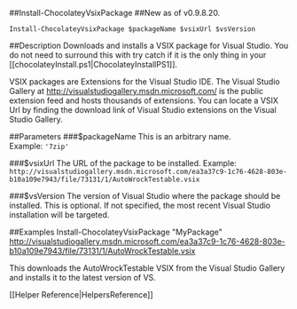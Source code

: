 ##Install-ChocolateyVsixPackage
##New as of v0.9.8.20.
  
`Install-ChocolateyVsixPackage $packageName $vsixUrl $vsVersion`  
  
##Description
Downloads and installs a VSIX package for Visual Studio. You do not need to surround this with try catch if it is the only thing in your [[chocolateyInstall.ps1|ChocolateyInstallPS1]].

VSIX packages are Extensions for the Visual Studio IDE. The Visual Studio Gallery at http://visualstudiogallery.msdn.microsoft.com/ is the public extension feed and hosts thousands of extensions. You can locate a VSIX Url by finding the download link of Visual Studio extensions on the Visual Studio Gallery.

##Parameters
###$packageName
This is an arbitrary name.  
Example: `'7zip'`  
  
###$vsixUrl
The URL of the package to be installed.
Example: `http://visualstudiogallery.msdn.microsoft.com/ea3a37c9-1c76-4628-803e-b10a109e7943/file/73131/1/AutoWrockTestable.vsix`  
  
###$vsVersion
The version of Visual Studio where the package should be installed. This is optional. If not specified, the most recent Visual Studio installation will be targeted.
  
##Examples
    Install-ChocolateyVsixPackage "MyPackage" http://visualstudiogallery.msdn.microsoft.com/ea3a37c9-1c76-4628-803e-b10a109e7943/file/73131/1/AutoWrockTestable.vsix

This downloads the AutoWrockTestable VSIX from the Visual Studio Gallery and installs it to the latest version of VS.

[[Helper Reference|HelpersReference]]